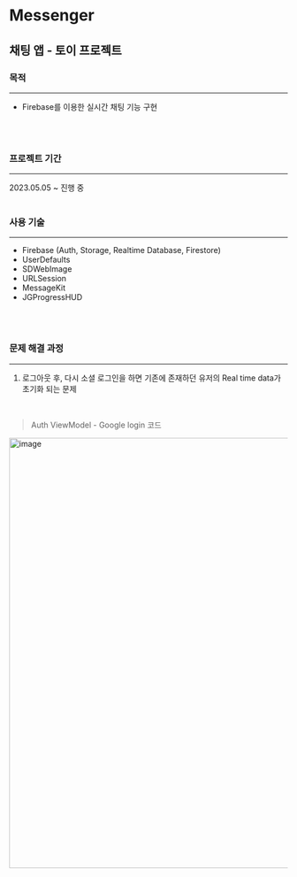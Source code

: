 # Messenger
## 채팅 앱 - 토이 프로젝트

### 목적
---
- Firebase를 이용한 실시간 채팅 기능 구현
<br>
<br>

### 프로젝트 기간
---
2023.05.05 ~ 진행 중
<br>
<br>

### 사용 기술
---
* Firebase (Auth, Storage, Realtime Database, Firestore)
* UserDefaults
* SDWebImage 
* URLSession 
* MessageKit
* JGProgressHUD
<br>
<br>

### 문제 해결 과정
---
1. 로그아웃 후, 다시 소셜 로그인을 하면 기존에 존재하던 유저의 Real time data가 초기화 되는 문제 <br>
<br>

> Auth ViewModel - Google login 코드
<img width="778" alt="image" src="https://github.com/samusesapple/Messenger/assets/126672733/baa4a766-bd29-46b1-abc8-1559e711cc1e">

